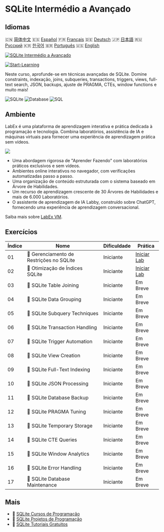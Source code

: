 # SQLite Intermédio a Avançado

## Idiomas

🇨🇳 [简体中文](README_zh.md) 🇪🇸 [Español](README_es.md) 🇫🇷 [Français](README_fr.md) 🇩🇪 [Deutsch](README_de.md) 🇯🇵 [日本語](README_ja.md) 🇷🇺 [Русский](README_ru.md) 🇰🇷 [한국어](README_ko.md) 🇧🇷 [Português](README_pt.md) 🇺🇸 [English](README.md) 

[![SQLite Intermédio a Avançado](https://cover-creator.labex.io/sqlite-intermediate-to-advanced.png?lang=pt)](https://labex.io/pt/courses/sqlite-intermediate-to-advanced)

[![Start-Learning](https://img.shields.io/badge/Start-Learning-whitesmoke?style=for-the-badge)](https://labex.io/pt/courses/sqlite-intermediate-to-advanced)

Neste curso, aprofunde-se em técnicas avançadas de SQLite. Domine constraints, indexação, joins, subqueries, transactions, triggers, views, full-text search, JSON, backups, ajuste de PRAGMA, CTEs, window functions e muito mais!

![SQLite](https://img.shields.io/badge/SQLite-whitesmoke?style=for-the-badge&logo=sqlite)
![Database](https://img.shields.io/badge/Database-whitesmoke?style=for-the-badge&logo=database)
![SQL](https://img.shields.io/badge/SQL-whitesmoke?style=for-the-badge&logo=sql)


## Ambiente

LabEx é uma plataforma de aprendizagem interativa e prática dedicada à programação e tecnologia. Combina laboratórios, assistência de IA e máquinas virtuais para fornecer uma experiência de aprendizagem prática sem vídeos.

![](https://tutorial-screenshot.getvm.io/images/vm-1725247253.png)

- Uma abordagem rigorosa de "Aprender Fazendo" com laboratórios práticos exclusivos e sem vídeos.
- Ambientes online interativos no navegador, com verificações automatizadas passo a passo.
- Uma organização de conteúdo estruturada com o sistema baseado em Árvore de Habilidades.
- Um recurso de aprendizagem crescente de 30 Árvores de Habilidades e mais de 6.000 Laboratórios.
- O assistente de aprendizagem de IA Labby, construído sobre ChatGPT, fornecendo uma experiência de aprendizagem conversacional.

Saiba mais sobre [LabEx VM](https://support.labex.io/using-labex/virtual-machine).

## Exercícios

|   Índice | Nome                                     | Dificuldade   | Prática                                                                                                            |
|----------|------------------------------------------|---------------|--------------------------------------------------------------------------------------------------------------------|
|       01 | 📖 Gerenciamento de Restrições no SQLite | Iniciante     | <a target='_blank' href='https://labex.io/pt/tutorials/sqlite-sqlite-constraint-management-552545'>Iniciar Lab</a> |
|       02 | 📖 Otimização de Índices SQLite          | Iniciante     | <a target='_blank' href='https://labex.io/pt/tutorials/sqlite-sqlite-index-optimization-552552'>Iniciar Lab</a>    |
|       03 | 📖 SQLite Table Joining                  | Iniciante     | Em Breve                                                                                                           |
|       04 | 📖 SQLite Data Grouping                  | Iniciante     | Em Breve                                                                                                           |
|       05 | 📖 SQLite Subquery Techniques            | Iniciante     | Em Breve                                                                                                           |
|       06 | 📖 SQLite Transaction Handling           | Iniciante     | Em Breve                                                                                                           |
|       07 | 📖 SQLite Trigger Automation             | Iniciante     | Em Breve                                                                                                           |
|       08 | 📖 SQLite View Creation                  | Iniciante     | Em Breve                                                                                                           |
|       09 | 📖 SQLite Full-Text Indexing             | Iniciante     | Em Breve                                                                                                           |
|       10 | 📖 SQLite JSON Processing                | Iniciante     | Em Breve                                                                                                           |
|       11 | 📖 SQLite Database Backup                | Iniciante     | Em Breve                                                                                                           |
|       12 | 📖 SQLite PRAGMA Tuning                  | Iniciante     | Em Breve                                                                                                           |
|       13 | 📖 SQLite Temporary Storage              | Iniciante     | Em Breve                                                                                                           |
|       14 | 📖 SQLite CTE Queries                    | Iniciante     | Em Breve                                                                                                           |
|       15 | 📖 SQLite Window Analytics               | Iniciante     | Em Breve                                                                                                           |
|       16 | 📖 SQLite Error Handling                 | Iniciante     | Em Breve                                                                                                           |
|       17 | 📖 SQLite Database Maintenance           | Iniciante     | Em Breve                                                                                                           |

## Mais

- 🔗 [SQLite Cursos de Programação](https://github.com/labex-labs/awesome-programming-courses)
- 🔗 [SQLite Projetos de Programação](https://github.com/labex-labs/awesome-programming-projects)
- 🔗 [SQLite Tutoriais Gratuitos](https://github.com/labex-labs/sqlite-free-tutorials)


